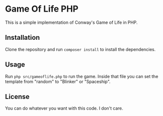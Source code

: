 # Game Of Life PHP

This is a simple implementation of Conway's Game of Life in PHP.

## Installation

Clone the repository and run `composer install` to install the dependencies.

## Usage

Run `php src/gameoflife.php` to run the game.
Inside that file you can set the template from "random" to "Blinker" or "Spaceship".

## License

You can do whatever you want with this code. I don't care.
